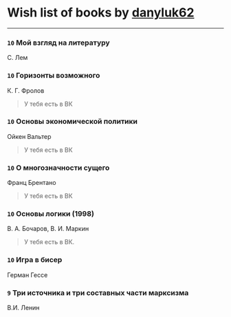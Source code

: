 # Wish list of books by [danyluk62](http://vk.com/id374149854)
---

### `10` Мой взгляд на литературу
С. Лем

### `10` Горизонты возможного
К. Г. Фролов
> У тебя есть в ВК

### `10` Основы экономической политики
Ойкен Вальтер
> У тебя есть в ВК

### `10` О многозначности сущего
Франц Брентано
> У тебя есть в ВК

### `10` Основы логики (1998)
В. А. Бочаров, В. И. Маркин
> У тебя есть в ВК.

### `10` Игра в бисер
Герман Гессе

### `9` Три источника и три составных части марксизма
В.И. Ленин

